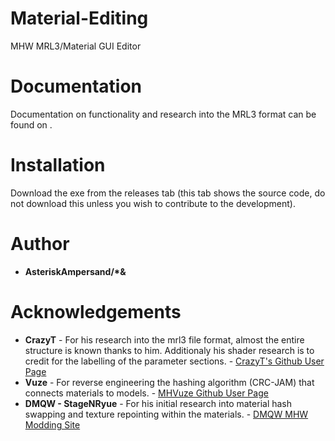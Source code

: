 # Material-Editing
MHW MRL3/Material GUI Editor

# Documentation
Documentation on functionality and research into the MRL3 format can be found on . 

# Installation  
Download the exe from the releases tab (this tab shows the source code, do not download this unless you wish to contribute to the development).

# Author
* **AsteriskAmpersand/\*&**

# Acknowledgements
* **CrazyT** - For his research into the mrl3 file format, almost the entire structure is known thanks to him. Additionaly his shader research is to credit for the labelling of the parameter sections. - [CrazyT's Github User Page](https://github.com/TheCrazyT)
* **Vuze** - For reverse engineering the hashing algorithm (CRC-JAM) that connects materials to models. - [MHVuze Github User Page](https://github.com/mhvuze)
* **DMQW - StageNRyue** - For his initial research into material hash swapping and texture repointing within the materials. - [DMQW MHW Modding Site](http://www.mhwmod.com/)
